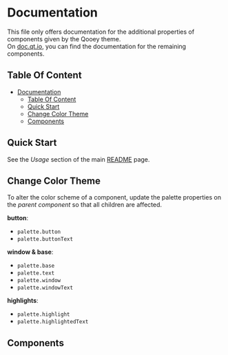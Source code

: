 # Documentation

This file only offers documentation for the additional properties of components given by the Qooey theme.<br>
On [doc.qt.io](https://doc.qt.io/qt-6/qtquick-controls2-qmlmodule.html), you can find the documentation for the remaining components.

## Table Of Content
- [Documentation](#documentation)
  - [Table Of Content](#table-of-content)
  - [Quick Start](#quick-start)
  - [Change Color Theme](#change-color-theme)
  - [Components](#components)

## Quick Start

See the <em>Usage</em> section of the main [README](../README.md#usage) page.

## Change Color Theme

To alter the color scheme of a component, update the palette properties on the <em>parent component</em> so that all children are affected.

**button**:
+ `palette.button`
+ `palette.buttonText`

**window & base**:
+ `palette.base`
+ `palette.text`
+ `palette.window`
+ `palette.windowText`

**highlights**:
+ `palette.highlight`
+ `palette.highlightedText`

## Components

